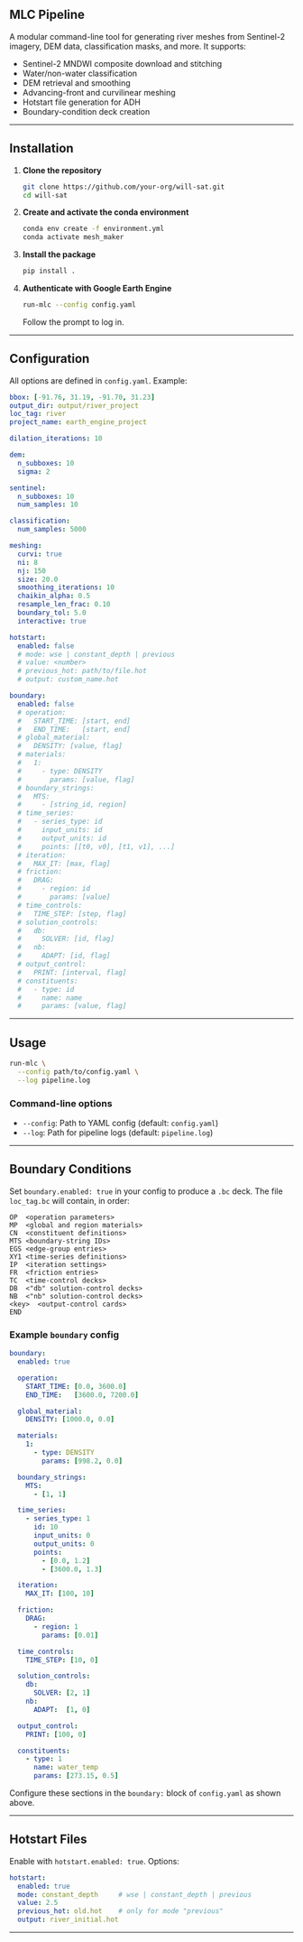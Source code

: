 ## MLC Pipeline

A modular command-line tool for generating river meshes from Sentinel-2 imagery, DEM data, classification masks, and more. It supports:

* Sentinel-2 MNDWI composite download and stitching
* Water/non-water classification
* DEM retrieval and smoothing
* Advancing-front and curvilinear meshing
* Hotstart file generation for ADH
* Boundary-condition deck creation

---

## Installation

1. **Clone the repository**

   ```bash
   git clone https://github.com/your-org/will-sat.git
   cd will-sat
   ```
2. **Create and activate the conda environment**

   ```bash
   conda env create -f environment.yml
   conda activate mesh_maker
   ```
3. **Install the package**

   ```bash
   pip install .
   ```
4. **Authenticate with Google Earth Engine**

   ```bash
   run-mlc --config config.yaml
   ```

   Follow the prompt to log in.

---

## Configuration

All options are defined in `config.yaml`. Example:

```yaml
bbox: [-91.76, 31.19, -91.70, 31.23]
output_dir: output/river_project
loc_tag: river
project_name: earth_engine_project

dilation_iterations: 10

dem:
  n_subboxes: 10
  sigma: 2

sentinel:
  n_subboxes: 10
  num_samples: 10

classification:
  num_samples: 5000

meshing:
  curvi: true
  ni: 8
  nj: 150
  size: 20.0
  smoothing_iterations: 10
  chaikin_alpha: 0.5
  resample_len_frac: 0.10
  boundary_tol: 5.0
  interactive: true

hotstart:
  enabled: false
  # mode: wse | constant_depth | previous
  # value: <number>
  # previous_hot: path/to/file.hot
  # output: custom_name.hot

boundary:
  enabled: false
  # operation:
  #   START_TIME: [start, end]
  #   END_TIME:   [start, end]
  # global_material:
  #   DENSITY: [value, flag]
  # materials:
  #   1:
  #     - type: DENSITY
  #       params: [value, flag]
  # boundary_strings:
  #   MTS:
  #     - [string_id, region]
  # time_series:
  #   - series_type: id
  #     input_units: id
  #     output_units: id
  #     points: [[t0, v0], [t1, v1], ...]
  # iteration:
  #   MAX_IT: [max, flag]
  # friction:
  #   DRAG:
  #     - region: id
  #       params: [value]
  # time_controls:
  #   TIME_STEP: [step, flag]
  # solution_controls:
  #   db:
  #     SOLVER: [id, flag]
  #   nb:
  #     ADAPT: [id, flag]
  # output_control:
  #   PRINT: [interval, flag]
  # constituents:
  #   - type: id
  #     name: name
  #     params: [value, flag]
```

---

## Usage

```bash
run-mlc \
  --config path/to/config.yaml \
  --log pipeline.log
```

### Command-line options

* `--config`: Path to YAML config (default: `config.yaml`)
* `--log`: Path for pipeline logs (default: `pipeline.log`)

---

## Boundary Conditions

Set `boundary.enabled: true` in your config to produce a `.bc` deck. The file `loc_tag.bc` will contain, in order:

```
OP  <operation parameters>
MP  <global and region materials>
CN  <constituent definitions>
MTS <boundary-string IDs>
EGS <edge-group entries>
XY1 <time-series definitions>
IP  <iteration settings>
FR  <friction entries>
TC  <time-control decks>
DB  <"db" solution-control decks>
NB  <"nb" solution-control decks>
<key>  <output-control cards>
END
```

### Example `boundary` config

```yaml
boundary:
  enabled: true

  operation:
    START_TIME: [0.0, 3600.0]
    END_TIME:   [3600.0, 7200.0]

  global_material:
    DENSITY: [1000.0, 0.0]

  materials:
    1:
      - type: DENSITY
        params: [998.2, 0.0]

  boundary_strings:
    MTS:
      - [1, 1]

  time_series:
    - series_type: 1
      id: 10
      input_units: 0
      output_units: 0
      points:
        - [0.0, 1.2]
        - [3600.0, 1.3]

  iteration:
    MAX_IT: [100, 10]

  friction:
    DRAG:
      - region: 1
        params: [0.01]

  time_controls:
    TIME_STEP: [10, 0]

  solution_controls:
    db:
      SOLVER: [2, 1]
    nb:
      ADAPT:  [1, 0]

  output_control:
    PRINT: [100, 0]

  constituents:
    - type: 1
      name: water_temp
      params: [273.15, 0.5]
```

Configure these sections in the `boundary:` block of `config.yaml` as shown above.

---

## Hotstart Files

Enable with `hotstart.enabled: true`. Options:

```yaml
hotstart:
  enabled: true
  mode: constant_depth     # wse | constant_depth | previous
  value: 2.5
  previous_hot: old.hot    # only for mode "previous"
  output: river_initial.hot
```
---

